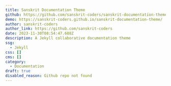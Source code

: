 ```yaml
---
title: Sanskrit Documentation Theme
github: https://github.com/sanskrit-coders/sanskrit-documentation-theme
demo: https://sanskrit-coders.github.io/sanskrit-documentation-theme/
author: sanskrit-coders
author_link: https://github.com/sanskrit-coders
date: 2023-11-30T08:54:47.688Z
description: A Jekyll collaborative documentation theme
ssg:
  - Jekyll
css: []
cms: []
category:
  - Documentation
draft: true
disabled_reason: Github repo not found
---
```

